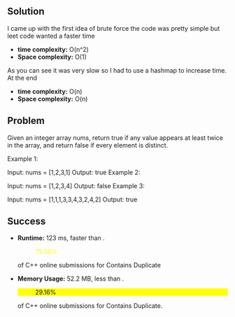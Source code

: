 ## Solution
I came up with the first idea of brute force the code was pretty simple but leet code wanted a faster time 

* **time complexity:** O(n^2)
* **Space complexity:** O(1)

As you can see it was very slow so I had to use a hashmap to increase time. At the end

* **time complexity:** O(n)
* **Space complexity:** O(n)

## Problem 
Given an integer array nums, return true if any value appears at least twice in the array, and return false if every element is distinct.


Example 1:

Input: nums = [1,2,3,1]
Output: true
Example 2:

Input: nums = [1,2,3,4]
Output: false
Example 3:

Input: nums = [1,1,1,3,3,4,3,2,4,2]
Output: true
 

## Success 

* **Runtime:** 123 ms, faster than .<dir style="color: #FFFF00"> 75.56%</dir> of C++ online submissions for Contains  Duplicate

* **Memory Usage:** 52.2 MB, less than .<dir style="background-color: #FFFF00"> 29.16% </dir>of C++ online submissions for Contains Duplicate.

